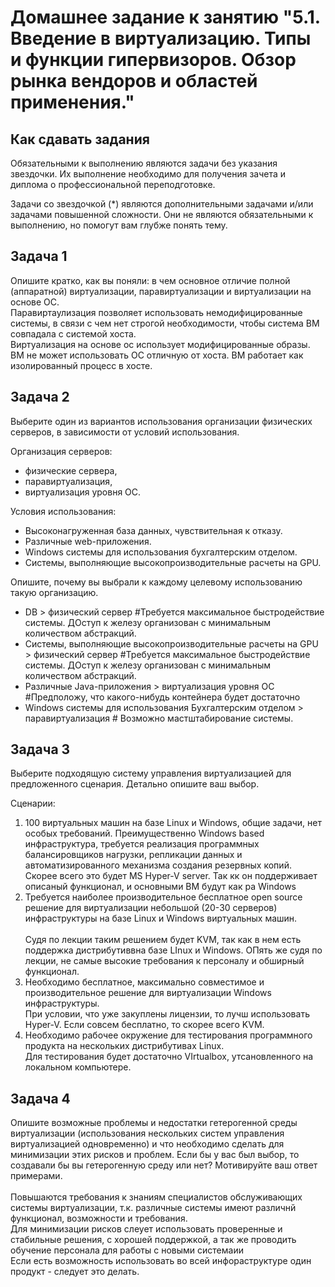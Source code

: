 # Домашнее задание к занятию "5.1. Введение в виртуализацию. Типы и функции гипервизоров. Обзор рынка вендоров и областей применения."


## Как сдавать задания

Обязательными к выполнению являются задачи без указания звездочки. Их выполнение необходимо для получения зачета и диплома о профессиональной переподготовке.

Задачи со звездочкой (*) являются дополнительными задачами и/или задачами повышенной сложности. Они не являются обязательными к выполнению, но помогут вам глубже понять тему.
## Задача 1

Опишите кратко, как вы поняли: в чем основное отличие полной (аппаратной) виртуализации, паравиртуализации и виртуализации на основе ОС.
<br>
Паравиртаулизация позволяет использовать немодифицированные системы, в связи с чем нет строгой необходимости, чтобы система ВМ совпадала с системой хоста.
<br>
Виртуализация на основе ос использует модифицированные образы. ВМ не может использовать ОС отличную от хоста. ВМ работает как изолированный процесс в хосте.


## Задача 2

Выберите один из вариантов использования организации физических серверов, в зависимости от условий использования.

Организация серверов:
- физические сервера,
- паравиртуализация,
- виртуализация уровня ОС.

Условия использования:
- Высоконагруженная база данных, чувствительная к отказу.
- Различные web-приложения.
- Windows системы для использования бухгалтерским отделом.
- Системы, выполняющие высокопроизводительные расчеты на GPU.

Опишите, почему вы выбрали к каждому целевому использованию такую организацию.<br>

- DB > физический сервер #Требуется максимальное быстродействие системы. ДОступ к железу организован с минимальным количеством абстракций.
- Системы, выполняющие высокопроизводительные расчеты на GPU > физический сервер #Требуется максимальное быстродействие системы. ДОступ к железу организован с минимальным количеством абстракций.
- Различные Java-приложения > виртуализация уровня ОС #Предположу, что какого-нибудь контейнера будет достаточно
- Windows системы для использования Бухгалтерским отделом > паравиртуализация # Возможно мастштабирование системы. 


## Задача 3

Выберите подходящую систему управления виртуализацией для предложенного сценария. Детально опишите ваш выбор.

Сценарии:

1. 100 виртуальных машин на базе Linux и Windows, общие задачи, нет особых требований. Преимущественно Windows based инфраструктура, требуется реализация программных балансировщиков нагрузки, репликации данных и автоматизированного механизма создания резервных копий.
<br>Скорее всего это будет MS Hyper-V server. Так кк он поддерживает описаный функционал, и основными ВМ будут как ра Windows
2. Требуется наиболее производительное бесплатное open source решение для виртуализации небольшой (20-30 серверов) инфраструктуры на базе Linux и Windows виртуальных машин.<br>
<br>Судя по лекции таким решением будет KVM, так как в нем есть поддержка дистрибутиввна базе LInux и Windows. ОПять же судя по лекции, не самые высокие требования к персоналу и обширный функционал.
3. Необходимо бесплатное, максимально совместимое и производительное решение для виртуализации Windows инфраструктуры.
<br>При условии, что уже закуплены лицензии, то лучш использовать Hyper-V. Если совсем бесплатно, то скорее всего KVM.
4. Необходимо рабочее окружение для тестирования программного продукта на нескольких дистрибутивах Linux.
<br>Для тeстирования будет достаточно VIrtualbox, утсановленного на локальном компьютере. 

## Задача 4

Опишите возможные проблемы и недостатки гетерогенной среды виртуализации (использования нескольких систем управления виртуализацией одновременно) и что необходимо сделать для минимизации этих рисков и проблем. Если бы у вас был выбор, то создавали бы вы гетерогенную среду или нет? Мотивируйте ваш ответ примерами.
<br>
<br>
Повышаются требования к знаниям специалистов обслуживающих системы виртуализации, т.к. различные системы имеют различнй функционал, возможности и требования.<br>
Для минимизации рисков слеует использовать проверенные и стабильные решения, с хорошей поддержкой, а так же проводить обучение персонала для работы с новыми системаии<br>
Если есть возможность использовать во всей инфораструктуре один продукт - следует это делать.<br>
